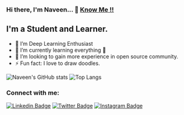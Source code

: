 


### Hi there, I'm Naveen... 👋  <a target="_blank" href="https://portfolio-naveen.netlify.app/">Know Me !!</a>

## I'm a Student and Learner.

- 🔭 I’m Deep Learning Enthusiast
- 🌱 I’m currently learning everything 🤣
- 👯 I’m looking to gain more experience in open source community.
- ⚡ Fun fact: I love to draw doodles.



![Naveen's GitHub stats](https://github-readme-stats.vercel.app/api?username=naveen8801&show_icons=true&theme=dark)
![Top Langs](https://github-readme-stats.vercel.app/api/top-langs/?username=naveen8801&layout=compact&theme=dark)


### Connect with me:

[![Linkedin Badge](https://img.shields.io/badge/-naveen-blue?style=flat-square&logo=Linkedin&logoColor=white&link=https://www.linkedin.com/in/naveen-kumar-6777881ab/)](https://www.linkedin.com/in/naveen-kumar-6777881ab/)
[![Twitter Badge](https://img.shields.io/badge/-@naveen_8801-1ca0f1?style=flat-square&labelColor=1ca0f1&logo=twitter&logoColor=white&link=https://twitter.com/naveen_8801)](https://twitter.com/naveen_8801)
[![Instagram Badge](https://img.shields.io/badge/-@naveen_8801-D7008A?style=flat-square&labelColor=D7008A&logo=Instagram&logoColor=white&link=https://www.instagram.com/naveen_8801/)](https://www.instagram.com/naveen_8801/)

<br />

